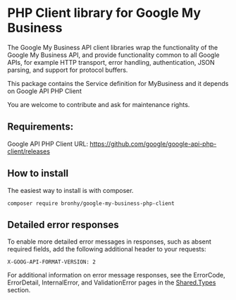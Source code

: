 # PHP Client library for Google My Business
The Google My Business API client libraries wrap the functionality of the Google My Business API, and provide functionality common to all Google APIs, for example HTTP transport, error handling, authentication, JSON parsing, and support for protocol buffers.

This package contains the Service definition for MyBusiness and it depends on Google API PHP Client

You are welcome to contribute and ask for maintenance rights.

## Requirements:

Google API PHP Client
URL: https://github.com/google/google-api-php-client/releases


## How to install 

The easiest way to install is with composer.

`composer require bronhy/google-my-business-php-client`

## Detailed error responses

To enable more detailed error messages in responses, such as absent required fields, add the following additional header to your requests:

`X-GOOG-API-FORMAT-VERSION: 2`

For additional information on error message responses, see the ErrorCode, ErrorDetail, InternalError, and ValidationError pages in the [Shared.Types](https://developers.google.com/my-business/reference/rest/Shared.Types/ErrorCode) section.
